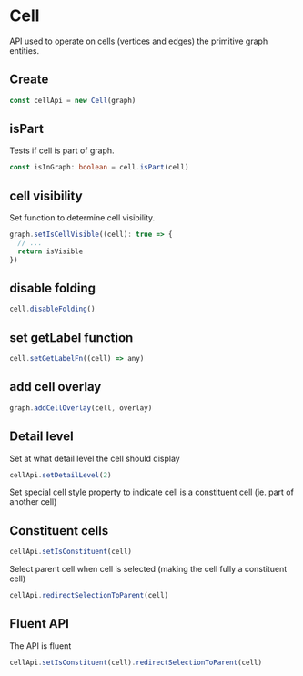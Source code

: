 # Cell

API used to operate on cells (vertices and edges) the primitive graph entities.

## Create

```ts
const cellApi = new Cell(graph)
```

## isPart

Tests if cell is part of graph.

```ts
const isInGraph: boolean = cell.isPart(cell)
```

## cell visibility

Set function to determine cell visibility.

```ts
graph.setIsCellVisible((cell): true => {
  // ...
  return isVisible
})
```

## disable folding

```ts
cell.disableFolding()
```

## set getLabel function

```ts
cell.setGetLabelFn((cell) => any)
```

## add cell overlay

```ts
graph.addCellOverlay(cell, overlay)
```

## Detail level

Set at what detail level the cell should display

```ts
cellApi.setDetailLevel(2)
```

Set special cell style property to indicate cell is a constituent cell (ie. part of another cell)

## Constituent cells

```ts
cellApi.setIsConstituent(cell)
```

Select parent cell when cell is selected (making the cell fully a constituent cell)

```ts
cellApi.redirectSelectionToParent(cell)
```

## Fluent API

The API is fluent

```ts
cellApi.setIsConstituent(cell).redirectSelectionToParent(cell)
```

